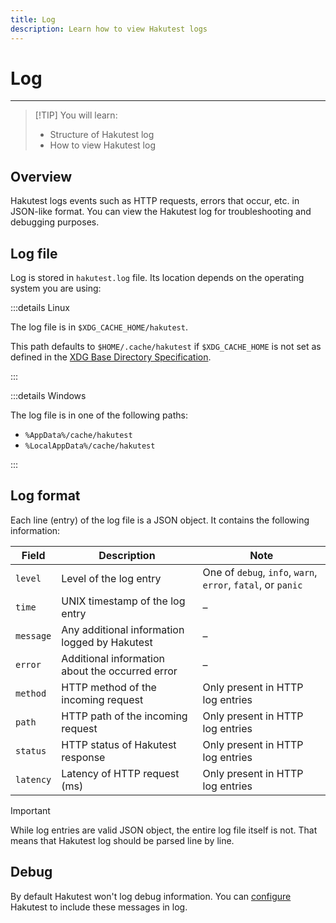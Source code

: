 ```yaml
---
title: Log
description: Learn how to view Hakutest logs
---
```


# Log

---

> [!TIP] You will learn:
>
> -   Structure of Hakutest log
> -   How to view Hakutest log

## Overview

Hakutest logs events such as HTTP requests, errors that occur, etc. in
JSON-like format. You can view the Hakutest log for troubleshooting and
debugging purposes.

## Log file

Log is stored in `hakutest.log` file. Its location depends on the operating
system you are using:

:::details Linux

The log file is in `$XDG_CACHE_HOME/hakutest`.

This path defaults to `$HOME/.cache/hakutest` if `$XDG_CACHE_HOME` is not set
as defined in the [XDG Base Directory
Specification](https://specifications.freedesktop.org/basedir-spec/basedir-spec-latest.html#variables).

:::

:::details Windows

The log file is in one of the following paths:

-   `%AppData%/cache/hakutest`
-   `%LocalAppData%/cache/hakutest`

:::

## Log format

Each line (entry) of the log file is a JSON object. It contains the following information:

| Field     | Description                                     | Note                                                         |
| --------- | ----------------------------------------------- | ------------------------------------------------------------ |
| `level`   | Level of the log entry                          | One of `debug`, `info`, `warn`, `error`, `fatal`, or `panic` |
| `time`    | UNIX timestamp of the log entry                 | &ndash;                                                      |
| `message` | Any additional information logged by Hakutest   | &ndash;                                                      |
| `error`   | Additional information about the occurred error | &ndash;                                                      |
| `method`  | HTTP method of the incoming request             | Only present in HTTP log entries                             |
| `path`    | HTTP path of the incoming request               | Only present in HTTP log entries                             |
| `status`  | HTTP status of Hakutest response                | Only present in HTTP log entries                             |
| `latency` | Latency of HTTP request (ms)                    | Only present in HTTP log entries                             |

> [!IMPORTANT]
> While log entries are valid JSON object, the entire log file itself is not.
> That means that Hakutest log should be parsed line by line.

## Debug

By default Hakutest won't log debug information. You can
[configure](/handbook/advanced/02-configuration#configuration-file-fields)
Hakutest to include these messages in log.
